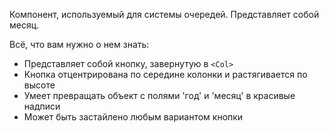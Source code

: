 Компонент, используемый для системы очередей. Представляет собой месяц.

Всё, что вам нужно о нем знать:

- Представляет собой кнопку, завернутую в `<Col>`
- Кнопка отцентрирована по середине колонки и растягивается по высоте
- Умеет превращать объект с полями 'год' и 'месяц' в красивые надписи
- Может быть застайлено любым вариантом кнопки
